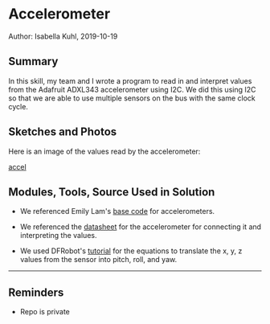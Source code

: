 #  Accelerometer

Author: Isabella Kuhl, 2019-10-19

## Summary
In this skill, my team and I wrote a program to read in and interpret values from the Adafruit ADXL343 accelerometer using I2C. We did this using I2C so that we are able to use multiple sensors on the bus with the same clock cycle.

## Sketches and Photos

Here is an image of the values read by the accelerometer:

[accel]()

## Modules, Tools, Source Used in Solution

* We referenced Emily Lam's [base code](https://github.com/BU-EC444/code-examples/tree/master/i2c-accel) for accelerometers.

* We referenced the [datasheet](https://cdn-learn.adafruit.com/assets/assets/000/070/556/original/adxl343.pdf?1549287964) for the accelerometer for connecting it and interpreting the values.

* We used DFRobot's [tutorial](https://wiki.dfrobot.com/How_to_Use_a_Three-Axis_Accelerometer_for_Tilt_Sensing) for the equations to translate the x, y, z values from the sensor into pitch, roll, and yaw.

-----

## Reminders
- Repo is private
